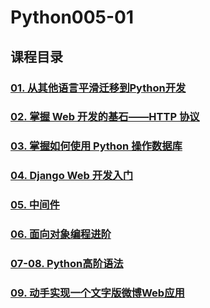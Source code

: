 # Python005-01

## 课程目录

### [01. 从其他语言平滑迁移到Python开发](week01)

### [02. 掌握 Web 开发的基石——HTTP 协议](week02)

### [03. 掌握如何使用 Python 操作数据库](week03)

### [04. Django Web 开发入门](week04)

### [05. 中间件](week05)

### [06. 面向对象编程进阶](week06)

### [07-08. Python高阶语法](week07)

### [09. 动手实现一个文字版微博Web应用](week09)
